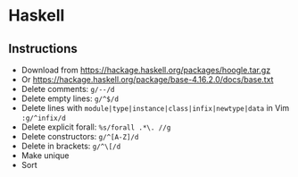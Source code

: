 # Haskell

## Instructions

- Download from <https://hackage.haskell.org/packages/hoogle.tar.gz>
- Or <https://hackage.haskell.org/package/base-4.16.2.0/docs/base.txt>
- Delete comments: `g/--/d`
- Delete empty lines: `g/^$/d`
- Delete lines with `module|type|instance|class|infix|newtype|data` in Vim `:g/^infix/d`
- Delete explicit forall: `%s/forall .*\. //g`
- Delete constructors: `g/^[A-Z]/d`
- Delete in brackets: `g/^\[/d`
- Make unique
- Sort
